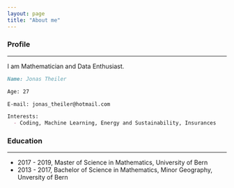 ```yaml
---
layout: page
title: "About me"
---
```



### Profile
---

I am Mathematician and Data Enthusiast. 


```markdown
Name: Jonas Theiler

Age: 27

E-mail: jonas_theiler@hotmail.com

Interests:
  - Coding, Machine Learning, Energy and Sustainability, Insurances

```


### Education
---

  - 2017 - 2019, Master of Science in Mathematics, University of Bern
  - 2013 - 2017, Bachelor of Science in Mathematics, Minor Geography, Unversity of Bern

